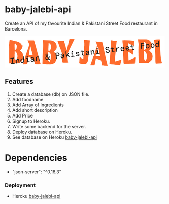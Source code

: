 # baby-jalebi-api
Create an API of my favourite Indian &amp; Pakistani Street Food restaurant in Barcelona.

![Baby Jalebi-Api](https://github.com/dianavile/baby-jalebi-api/blob/main/BabyJalebi.png)

## Features
1. Create a database (db) on JSON file.
2. Add foodname
3. Add Array of Ingredients
4. Add short description
5. Add Price
6. Signup to Heroku.
7. Write some backend for the server.
8. Deploy database on Heroku.
9. See database on Heroku [baby-jalebi-api](https://baby-jalebi-api.herokuapp.com/baby-jalebi)

# Dependencies
-  "json-server": "^0.16.3"

### Deployment
- Heroku [baby-jalebi-api](https://baby-jalebi-api.herokuapp.com/baby-jalebi)
